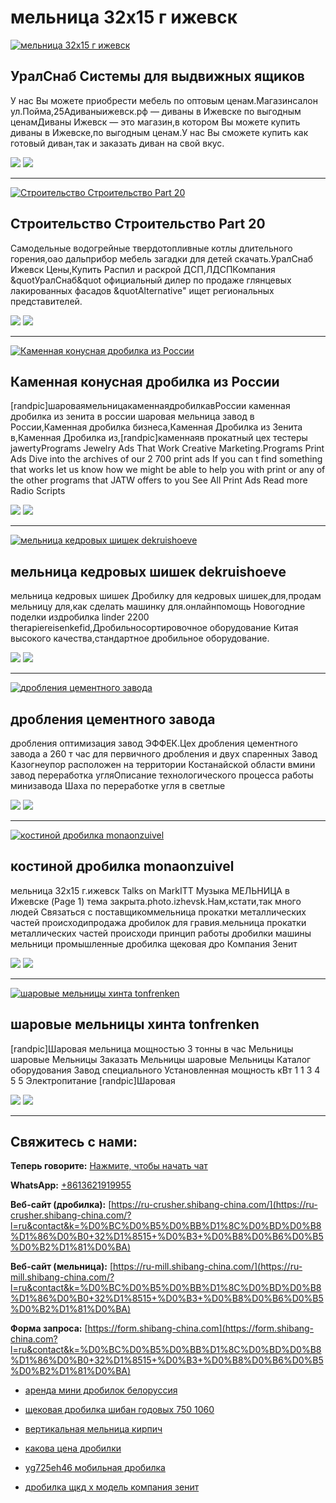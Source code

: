 # мельница 32х15 г ижевск

<a href="https://swt.shibang-china.com/?n=lxq&l=ru&img&k=%D0%BC%D0%B5%D0%BB%D1%8C%D0%BD%D0%B8%D1%86%D0%B0+32%D1%8515+%D0%B3+%D0%B8%D0%B6%D0%B5%D0%B2%D1%81%D0%BA" target="_blank">![мельница 32х15 г ижевск](http://static.shibang-china.com/all-800x300/689.jpg)</a>

## УралСнаб Системы для выдвижных ящиков
У нас Вы можете приобрести мебель по оптовым ценам.Магазинсалон ул.Пойма,25Адиваныижевск.рф — диваны в Ижевске по выгодным ценамДиваны Ижевск — это магазин,в котором Вы можете купить диваны в Ижевске,по выгодным ценам.У нас Вы сможете купить как готовый диван,так и заказать диван на свой вкус.


<a href="https://whatsapp.shibangsoft.com/WhatsApp.php" target="_blank" title="WhatsApp">![](http://static.shibang-china.com/icon/whatsapp.png)</a> <a href="https://swt.shibang-china.com/?n=lxq&l=ru&icon&k=%D0%BC%D0%B5%D0%BB%D1%8C%D0%BD%D0%B8%D1%86%D0%B0+32%D1%8515+%D0%B3+%D0%B8%D0%B6%D0%B5%D0%B2%D1%81%D0%BA" target="_blank">![](http://static.shibang-china.com/icon/chat-ru.png)</a>

---

<a href="https://swt.shibang-china.com/?n=lxq&l=ru&img&k=%D0%BC%D0%B5%D0%BB%D1%8C%D0%BD%D0%B8%D1%86%D0%B0+32%D1%8515+%D0%B3+%D0%B8%D0%B6%D0%B5%D0%B2%D1%81%D0%BA" target="_blank">![Строительство Строительство Part 20](http://static.shibang-china.com/all-800x300/791.jpg)</a>

## Строительство Строительство Part 20
Самодельные водогрейные твердотопливные котлы длительного горения,оао дальприбор мебель загадки для детей скачать.УралСнаб Ижевск Цены,Купить Распил и раскрой ДСП,ЛДСПКомпания &quotУралСнаб&quot официальный дилер по продаже глянцевых лакированных фасадов &quotAlternative" ищет региональных представителей.


<a href="https://whatsapp.shibangsoft.com/WhatsApp.php" target="_blank" title="WhatsApp">![](http://static.shibang-china.com/icon/whatsapp.png)</a> <a href="https://swt.shibang-china.com/?n=lxq&l=ru&icon&k=%D0%BC%D0%B5%D0%BB%D1%8C%D0%BD%D0%B8%D1%86%D0%B0+32%D1%8515+%D0%B3+%D0%B8%D0%B6%D0%B5%D0%B2%D1%81%D0%BA" target="_blank">![](http://static.shibang-china.com/icon/chat-ru.png)</a>

---

<a href="https://swt.shibang-china.com/?n=lxq&l=ru&img&k=%D0%BC%D0%B5%D0%BB%D1%8C%D0%BD%D0%B8%D1%86%D0%B0+32%D1%8515+%D0%B3+%D0%B8%D0%B6%D0%B5%D0%B2%D1%81%D0%BA" target="_blank">![Каменная конусная дробилка из России](http://static.shibang-china.com/all-800x300/1085.jpg)</a>

## Каменная конусная дробилка из России
[randpic]шароваямельницакаменнаядробилкавРоссии каменная дробилка из зенита в россии шаровая мельница завод в России,Каменная дробилка бизнеса,Каменная Дробилка из Зенита в,Каменная Дробилка из,[randpic]каменнаяв прокатный цех тестеры jawertyPrograms Jewelry Ads That Work Creative Marketing.Programs Print Ads Dive into the archives of our 2 700 print ads If you can t find something that works let us know how we might be able to help you with print or any of the other programs that JATW offers to you See All Print Ads Read more Radio Scripts


<a href="https://whatsapp.shibangsoft.com/WhatsApp.php" target="_blank" title="WhatsApp">![](http://static.shibang-china.com/icon/whatsapp.png)</a> <a href="https://swt.shibang-china.com/?n=lxq&l=ru&icon&k=%D0%BC%D0%B5%D0%BB%D1%8C%D0%BD%D0%B8%D1%86%D0%B0+32%D1%8515+%D0%B3+%D0%B8%D0%B6%D0%B5%D0%B2%D1%81%D0%BA" target="_blank">![](http://static.shibang-china.com/icon/chat-ru.png)</a>

---

<a href="https://swt.shibang-china.com/?n=lxq&l=ru&img&k=%D0%BC%D0%B5%D0%BB%D1%8C%D0%BD%D0%B8%D1%86%D0%B0+32%D1%8515+%D0%B3+%D0%B8%D0%B6%D0%B5%D0%B2%D1%81%D0%BA" target="_blank">![мельница кедровых шишек dekruishoeve](http://static.shibang-china.com/all-800x300/876.jpg)</a>

## мельница кедровых шишек dekruishoeve
мельница кедровых шишек Дробилку для кедровых шишек,для,продам мельницу для,как сделать машинку для.онлайнпомощь Новогодние поделки издробилка linder 2200 therapiereisenkefid,Дробильносортировочное оборудование Китая высокого качества,стандартное дробильное оборудование.


<a href="https://whatsapp.shibangsoft.com/WhatsApp.php" target="_blank" title="WhatsApp">![](http://static.shibang-china.com/icon/whatsapp.png)</a> <a href="https://swt.shibang-china.com/?n=lxq&l=ru&icon&k=%D0%BC%D0%B5%D0%BB%D1%8C%D0%BD%D0%B8%D1%86%D0%B0+32%D1%8515+%D0%B3+%D0%B8%D0%B6%D0%B5%D0%B2%D1%81%D0%BA" target="_blank">![](http://static.shibang-china.com/icon/chat-ru.png)</a>

---

<a href="https://swt.shibang-china.com/?n=lxq&l=ru&img&k=%D0%BC%D0%B5%D0%BB%D1%8C%D0%BD%D0%B8%D1%86%D0%B0+32%D1%8515+%D0%B3+%D0%B8%D0%B6%D0%B5%D0%B2%D1%81%D0%BA" target="_blank">![дробления цементного завода](http://static.shibang-china.com/all-800x300/640.jpg)</a>

## дробления цементного завода
дробления оптимизация завод ЭФФЕК.Цех дробления цементного завода a 260 т час для первичного дробления и двух спаренных Завод Казогнеупор расположен на территории Костанайской области вмини завод переработка угляОписание технологического процесса работы минизавода Шаха по переработке угля в светлые


<a href="https://whatsapp.shibangsoft.com/WhatsApp.php" target="_blank" title="WhatsApp">![](http://static.shibang-china.com/icon/whatsapp.png)</a> <a href="https://swt.shibang-china.com/?n=lxq&l=ru&icon&k=%D0%BC%D0%B5%D0%BB%D1%8C%D0%BD%D0%B8%D1%86%D0%B0+32%D1%8515+%D0%B3+%D0%B8%D0%B6%D0%B5%D0%B2%D1%81%D0%BA" target="_blank">![](http://static.shibang-china.com/icon/chat-ru.png)</a>

---

<a href="https://swt.shibang-china.com/?n=lxq&l=ru&img&k=%D0%BC%D0%B5%D0%BB%D1%8C%D0%BD%D0%B8%D1%86%D0%B0+32%D1%8515+%D0%B3+%D0%B8%D0%B6%D0%B5%D0%B2%D1%81%D0%BA" target="_blank">![костиной дробилка monaonzuivel](http://static.shibang-china.com/all-800x300/414.jpg)</a>

## костиной дробилка monaonzuivel
мельница 32х15 г.ижевск Talks on MarkITT Музыка МЕЛЬНИЦА в Ижевске (Page 1) тема закрыта.photo.izhevsk.Нам,кстати,так много людей Связаться с поставщикоммельница прокатки металлических частей происходипродажа дробилок для гравия.мельница прокатки металлических частей происходи принцип работы дробилки машины мельници промышленные дробилка щековая дро Компания Зенит


<a href="https://whatsapp.shibangsoft.com/WhatsApp.php" target="_blank" title="WhatsApp">![](http://static.shibang-china.com/icon/whatsapp.png)</a> <a href="https://swt.shibang-china.com/?n=lxq&l=ru&icon&k=%D0%BC%D0%B5%D0%BB%D1%8C%D0%BD%D0%B8%D1%86%D0%B0+32%D1%8515+%D0%B3+%D0%B8%D0%B6%D0%B5%D0%B2%D1%81%D0%BA" target="_blank">![](http://static.shibang-china.com/icon/chat-ru.png)</a>

---

<a href="https://swt.shibang-china.com/?n=lxq&l=ru&img&k=%D0%BC%D0%B5%D0%BB%D1%8C%D0%BD%D0%B8%D1%86%D0%B0+32%D1%8515+%D0%B3+%D0%B8%D0%B6%D0%B5%D0%B2%D1%81%D0%BA" target="_blank">![шаровые мельницы хинта tonfrenken](http://static.shibang-china.com/all-800x300/1528.jpg)</a>

## шаровые мельницы хинта tonfrenken
[randpic]Шаровая мельница мощностью 3 тонны в час Мельницы шаровые Мельницы Заказать Мельницы шаровые Мельницы Каталог оборудования Завод специального Установленная мощность кВт 1 1 3 4 5 5 Электропитание [randpic]Шаровая

<a href="https://whatsapp.shibangsoft.com/WhatsApp.php" target="_blank" title="WhatsApp">![](http://static.shibang-china.com/icon/whatsapp.png)</a> <a href="https://swt.shibang-china.com/?l=ru&icon&k=%D0%BC%D0%B5%D0%BB%D1%8C%D0%BD%D0%B8%D1%86%D0%B0+32%D1%8515+%D0%B3+%D0%B8%D0%B6%D0%B5%D0%B2%D1%81%D0%BA" target="_blank">![](http://static.shibang-china.com/icon/chat-ru.png)</a>

---
## Свяжитесь с нами:

**Теперь говорите:** [Нажмите, чтобы начать чат](https://swt.shibang-china.com?l=ru&contact&k=%D0%BC%D0%B5%D0%BB%D1%8C%D0%BD%D0%B8%D1%86%D0%B0+32%D1%8515+%D0%B3+%D0%B8%D0%B6%D0%B5%D0%B2%D1%81%D0%BA)

**WhatsApp:**  [+8613621919955](https://whatsapp.shibangsoft.com/WhatsApp.php)

**Веб-сайт (дробилка):** [https://ru-crusher.shibang-china.com/](https://ru-crusher.shibang-china.com/?l=ru&contact&k=%D0%BC%D0%B5%D0%BB%D1%8C%D0%BD%D0%B8%D1%86%D0%B0+32%D1%8515+%D0%B3+%D0%B8%D0%B6%D0%B5%D0%B2%D1%81%D0%BA)

**Веб-сайт (мельница):** [https://ru-mill.shibang-china.com/](https://ru-mill.shibang-china.com/?l=ru&contact&k=%D0%BC%D0%B5%D0%BB%D1%8C%D0%BD%D0%B8%D1%86%D0%B0+32%D1%8515+%D0%B3+%D0%B8%D0%B6%D0%B5%D0%B2%D1%81%D0%BA)

**Форма запроса:** [https://form.shibang-china.com](https://form.shibang-china.com?l=ru&contact&k=%D0%BC%D0%B5%D0%BB%D1%8C%D0%BD%D0%B8%D1%86%D0%B0+32%D1%8515+%D0%B3+%D0%B8%D0%B6%D0%B5%D0%B2%D1%81%D0%BA)

* [аренда мини дробилок белоруссия](../55/%D0%B0%D1%80%D0%B5%D0%BD%D0%B4%D0%B0%20%D0%BC%D0%B8%D0%BD%D0%B8%20%D0%B4%D1%80%D0%BE%D0%B1%D0%B8%D0%BB%D0%BE%D0%BA%20%D0%B1%D0%B5%D0%BB%D0%BE%D1%80%D1%83%D1%81%D1%81%D0%B8%D1%8F.md)

* [щековая дробилка шибан годовых 750 1060](../54/%D1%89%D0%B5%D0%BA%D0%BE%D0%B2%D0%B0%D1%8F%20%D0%B4%D1%80%D0%BE%D0%B1%D0%B8%D0%BB%D0%BA%D0%B0%20%D1%88%D0%B8%D0%B1%D0%B0%D0%BD%20%D0%B3%D0%BE%D0%B4%D0%BE%D0%B2%D1%8B%D1%85%20750%201060.md)

* [вертикальная мельница кирпич](../60/%D0%B2%D0%B5%D1%80%D1%82%D0%B8%D0%BA%D0%B0%D0%BB%D1%8C%D0%BD%D0%B0%D1%8F%20%D0%BC%D0%B5%D0%BB%D1%8C%D0%BD%D0%B8%D1%86%D0%B0%20%D0%BA%D0%B8%D1%80%D0%BF%D0%B8%D1%87.md)

* [какова цена дробилки](../55/%D0%BA%D0%B0%D0%BA%D0%BE%D0%B2%D0%B0%20%D1%86%D0%B5%D0%BD%D0%B0%20%D0%B4%D1%80%D0%BE%D0%B1%D0%B8%D0%BB%D0%BA%D0%B8.md)

* [yg725eh46 мобильная дробилка](../57/yg725eh46%20%D0%BC%D0%BE%D0%B1%D0%B8%D0%BB%D1%8C%D0%BD%D0%B0%D1%8F%20%D0%B4%D1%80%D0%BE%D0%B1%D0%B8%D0%BB%D0%BA%D0%B0.md)

* [дробилка щкд х модель компания зенит](../55/%D0%B4%D1%80%D0%BE%D0%B1%D0%B8%D0%BB%D0%BA%D0%B0%20%D1%89%D0%BA%D0%B4%20%D1%85%20%D0%BC%D0%BE%D0%B4%D0%B5%D0%BB%D1%8C%20%D0%BA%D0%BE%D0%BC%D0%BF%D0%B0%D0%BD%D0%B8%D1%8F%20%D0%B7%D0%B5%D0%BD%D0%B8%D1%82.md)